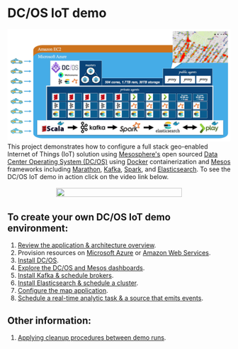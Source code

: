 # DC/OS IoT demo
<img src="images/00-overview/architecture.jpg"/>
This project demonstrates how to configure a full stack geo-enabled Internet of Things (IoT) solution using <a href="https://mesosphere.com/">Mesosphere's</a> open sourced <a href="https://dcos.io/">Data Center Operating System (DC/OS)</a> using <a href="https://www.docker.com/">Docker</a> containerization and <a href="http://mesos.apache.org/">Mesos</a> frameworks including <a href="https://mesosphere.github.io/marathon/">Marathon</a>, <a href="http://kafka.apache.org/">Kafka</a>, <a href="http://spark.apache.org/">Spark</a>, and <a href="http://elasticsearch.mesosframeworks.com/">Elasticsearch</a>.  To see the DC/OS IoT demo in action click on the video link below.<br><br>
<center><a href="https://youtu.be/tOPmPIHuV-o"><img src="images/00-overview/dcos-iot-demo-screenshot.jpg" height="75%" width="75%" ></a></center>

## To create your own DC/OS IoT demo environment:
1. <a href="docs/overview.md">Review the application & architecture overview</a>.<br>
2. Provision resources on <a href="docs/acs-setup.md">Microsoft Azure</a> or <a href="docs/amazon-setup.md">Amazon Web Services</a>.<br>
3. <a href="docs/dcos-installation.md">Install DC/OS</a>.<br>
4. <a href="docs/dcos-explore.md">Explore the DC/OS and Mesos dashboards</a>.<br>
5. <a href="docs/kafka-setup.md">Install Kafka & schedule brokers</a>.<br>
6. <a href="docs/es-setup.md">Install Elasticsearch & schedule a cluster</a>.<br>
7. <a href="docs/map-setup.md">Configure the map application</a>.<br>
8. <a href="docs/app-setup.md">Schedule a real-time analytic task & a source that emits events</a>.<br>

## Other information:
1. <a href="docs/cleanup-demo.md">Applying cleanup procedures between demo runs</a>.<br>
